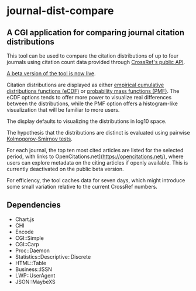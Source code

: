 # journal-dist-compare
## A CGI application for comparing journal citation distributions
This tool can be used to compare the citation distributions of up to four journals using citation count data provided through [CrossRef's public API](https://github.com/CrossRef/rest-api-doc). 

[A beta version of the tool is now live](https://alhufton.com/cgi-bin/journal-dist-compare.cgi).

Citation distributions are displayed as either [empirical cumulative distributions functions (eCDF)](https://en.wikipedia.org/wiki/Empirical_distribution_function) or [probability mass functions (PMF)](https://en.wikipedia.org/wiki/Probability_mass_function). The eCDF options tends to offer more power to visualize real differences between the distributions, while the PMF option offers a histogram-like visualization that will be familiar to more users. 

The display defaults to visualizing the distributions in log10 space.  

The hypothesis that the distributions are distinct is evaluated using pairwise [Kolmogorov-Smirnov tests](https://en.wikipedia.org/wiki/Kolmogorov-Smirnov_test).

For each journal, the top ten most cited articles are listed for the selected period, with links to OpenCitations.net](https://opencitations.net/), where users can explore metadata on the citing articles if openly available. This is currently deactivated on the public beta version.

For efficiency, the tool caches data for seven days, which might introduce some small variation relative to the current CrossRef numbers.

## Dependencies
- Chart.js
- CHI
- Encode
- CGI::Simple
- CGI::Carp
- Proc::Daemon
- Statistics::Descriptive::Discrete
- HTML::Table
- Business::ISSN
- LWP::UserAgent
- JSON::MaybeXS


